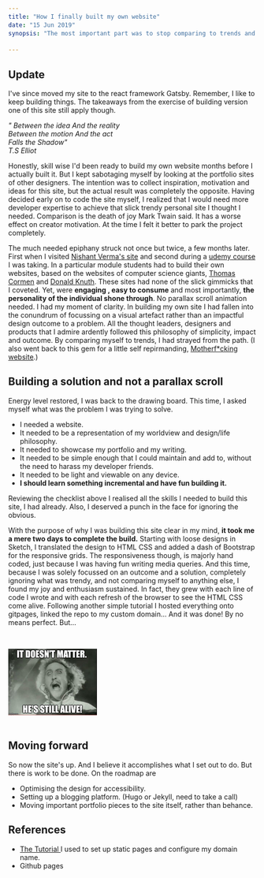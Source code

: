 ```yaml
---
title: "How I finally built my own website"
date: "15 Jun 2019"
synopsis: "The most important part was to stop comparing to trends and focus on what mattered"

---
```

## Update
I've since moved my site to the react framework Gatsby. Remember, I like to keep building things. The takeaways from the exercise of building version one of this site still apply though.


*" Between the idea And the reality  
Between the motion And the act  
Falls the Shadow"  
T.S Elliot*



Honestly, skill wise I'd been ready to build my own website months before I actually built it. But I kept sabotaging myself by looking at the portfolio sites of other designers. The intention was to collect inspiration, motivation and ideas for this site, but the actual result was completely the opposite. Having decided early on to code the site myself, I realized that I would need more developer expertise to achieve that slick trendy personal site I thought I needed. Comparison is the death of joy Mark Twain said. It has a worse effect on creator motivation. At the time I felt it better to park the project completely.

The much needed epiphany struck not once but twice, a few months later. First when I visited <a href="https://www.nashvail.me/" target="_blank">Nishant Verma's site</a>
 and second during a <a href="https://www.appbrewery.co/p/the-complete-web-development-course" target="_blank">udemy course</a> I was taking. 
 In a particular module students had to build their own websites, based on the websites of computer science giants, <a href="https://www.cs.dartmouth.edu/~thc/" target="_blank">Thomas Cormen</a> and <a href="https://www-cs-faculty.stanford.edu/~knuth/" target="_blank">Donald Knuth</a>. 
 These sites had none of the slick gimmicks that I coveted. Yet, were __engaging
 , easy to consume__ and most importantly, __the personality of the individual shone through__. No parallax scroll animation needed. I had my moment of clarity. In building my own site I had fallen into the conundrum of focussing on a visual artefact rather than an impactful design outcome to a problem. All the thought leaders, designers and products that I admire ardently followed this philosophy of simplicity, impact and outcome. By comparing myself to trends, I had strayed from the path. (I also went back to this gem for a little self repirmanding, <a href="http://motherfuckingwebsite.com/" target="_blank">Motherf*cking website</a>.)

 
## Building a solution and not a parallax scroll  

Energy level restored, I was back to the drawing board. This time, I asked myself what was the problem I was trying to solve.  
- I needed a website.
- It needed to be a representation of my worldview and design/life philosophy.
- It needed to showcase my portfolio and my writing.
- It needed to be simple enough that I could maintain and add to, without the need to harass my developer friends.
- It needed to be light and viewable on any device.
- __I should learn something incremental and have fun building it.__  

Reviewing the checklist above I realised all the skills I needed to build this site, I had already. Also, I deserved a punch in the face for ignoring the obvious.


With the purpose of why I was building this site clear in my mind, __it took me a mere two days to complete the build.__ Starting with loose designs in Sketch, I translated the design to HTML CSS and added a dash of Bootstrap for the responsive grids. The responsiveness though, is majorly hand coded, just because I was having fun writing media queries. And this time, because I was solely focussed on an outcome and a solution, completely ignoring what was trendy, and not comparing myself to anything else, I found my joy and enthusiasm sustained. In fact, they grew with each line of code I wrote and with each refresh of the browser to see the HTML CSS come alive. Following another simple tutorial I hosted everything onto gitpages, linked the repo to my custom domain... And it was done! By no means perfect. But…   

<br/>

![itsalive](./ItsAlive.jpg)   
<br/>
    
  ## Moving forward
So now the site's up. And I believe it accomplishes what I set out to do. But there is work to be done. On the roadmap are
- Optimising the design for accessibility.
- Setting up a blogging platform. (Hugo or Jekyll, need to take a call)
- Moving important portfolio pieces to the site itself, rather than behance.  

## References
- <a href="https://learntocodewith.me/tutorials/github-pages/" target="_blank"> The Tutorial </a>I used to set up static pages and configure my domain name.
- Github pages



